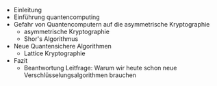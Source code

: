 - Einleitung
- Einführung quantencomputing
- Gefahr von Quantencomputern auf die asymmetrische Kryptographie
    - asymmetrische Kryptographie
    - Shor's Algorithmus
- Neue Quantensichere Algorithmen
    - Lattice Kryptographie
- Fazit
    - Beantwortung Leitfrage: Warum wir heute schon neue Verschlüsselungsalgorithmen brauchen